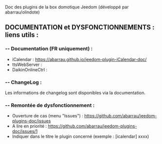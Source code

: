 Doc des plugins de la box domotique Jeedom (développé par abarrau/olindote)

## DOCUMENTATION et DYSFONCTIONNEMENTS : liens utils :
### -- Documentation (FR uniquement) : 
* iCalendar : https://abarrau.github.io/jeedom-plugin-iCalendar-doc/
* ttsWebServer : 
* DaikinOnlineCtrl : 

### -- ChangeLog : 
Les informations de changelog sont disponibles via la documentation.

### -- Remontée de dysfonctionnement : 
* Ouverture de cas (menu "Issues") : https://github.com/abarrau/jeedom-plugins-doc/issues
* A lire en priorité : https://github.com/abarrau/jeedom-plugins-doc/issues/1
* Indiquer dans le titre le plugin concerné (exemple : [icalendar] xxxx) 
